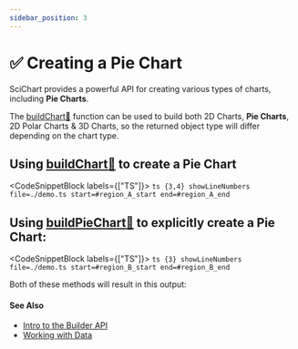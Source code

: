 ```yaml
---
sidebar_position: 3
---
```


# ✅ Creating a Pie Chart

SciChart provides a powerful API for creating various types of charts, including **Pie Charts**.

The [buildChart:blue_book:](https://www.scichart.com/documentation/js/current/typedoc/functions/buildchart.html) function can be used to build both 2D Charts, **Pie Charts**, 2D Polar Charts & 3D Charts, so the returned object type will differ depending on the chart type.

## Using [buildChart:blue_book:](https://www.scichart.com/documentation/js/current/typedoc/functions/buildchart.html) to create a Pie Chart

<CodeSnippetBlock labels={["TS"]}>
    ```ts {3,4} showLineNumbers file=./demo.ts start=#region_A_start end=#region_A_end
    ```
</CodeSnippetBlock> 

## Using [buildPieChart:blue_book:](https://www.scichart.com/documentation/js/current/typedoc/functions/buildpiechart.html) to explicitly create a Pie Chart:

<CodeSnippetBlock labels={["TS"]}>
    ```ts {3} showLineNumbers file=./demo.ts start=#region_B_start end=#region_B_end
    ```
</CodeSnippetBlock>

Both of these methods will result in this output:

<LiveDocSnippet name="./demo" />

#### See Also

* [Intro to the Builder API](/docs/2d-charts/builder-api/builder-api-overview)
* [Working with Data](/docs/2d-charts/builder-api/working-with-data)